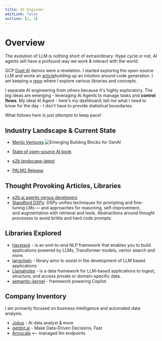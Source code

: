 ```yaml
---
title: AI Engineer
editLink: false
outline: [1, 3]
---
```


# Overview

The evolution of LLM is nothing short of extraordinary. Hype cycle or not, AI agents will have a profound way we work & interact with the world.

GCP [Duet AI](https://cloud.google.com/bigquery/docs/write-sql-duet-ai) demos were a revelation. I started exploring the open-source LLM and wrote an [article](https://medium.com/@garzia.luke/developing-intuition-around-llm-code-assistants-via-open-source-models-afb0a1152240)building up an intuition around code generation. I am keeping a [repo](https://github.com/lgarzia/llm_apps_experimenting) where I explore various libraries and concepts.

I separate AI engineering from others because it's highly exploratory. The big ideas are emerging - leveraging AI Agents to manage tasks and **control flows**. My ideal AI Agent - here's my dashboard; tell me what I need to know for the day - I don't have to provide statistical boundaries.

What follows here is just _attempts_ to keep pace!

## Industry Landscape & Current State

- [Menlo Ventures](https://menlovc.com/perspective/the-modern-ai-stack-design-principles-for-the-future-of-enterprise-ai-architectures)
  ![Emerging Building Blocks for GenAI](https://menlovc.com/wp-content/uploads/2024/01/modern_ai_stack-market_map-011724-scaled.webp)

- [State of open-source AI book](https://book.premai.io/state-of-open-source-ai/)
- [e2b landscape-latest](https://raw.githubusercontent.com/e2b-dev/awesome-ai-agents/main/assets/landscape-latest.png)
- [PALM2 Release](https://www.youtube.com/watch?v=WF4xjKgU8r0)

## Thought Provoking Articles, Libraries

- [e2b ai agents versus developers](https://e2b.dev/blog/the-state-of-ai-agents-reliability-sdks-benchmarking-and-market-trends?ref=ai-agents-vs-developers)
- [Standford DSPy](https://github.com/stanfordnlp/dspy): DSPy unifies techniques for prompting and fine-tuning LMs — and approaches for reasoning, self-improvement, and augmentation with retrieval and tools. Abstractions around thought processes to avoid brittle and hard code prompts.

## Libraries Explored

- [haystack](https://github.com/deepset-ai/haystack) - is an end-to-end NLP framework that enables you to build applications powered by LLMs, Transformer models, vector search and more.
- [langchain](https://github.com/langchain-ai/langchain) - library aims to assist in the development of LLM based applications.
- [LlamaIndex](https://www.llamaindex.ai/) - is a data framework for LLM-based applications to ingest, structure, and access private or domain-specific data.
- [semantic-kernel](https://learn.microsoft.com/en-us/semantic-kernel/overview/) - framework powering Copilot.

## Company Inventory

I am primarily focused on business intelligence and automated data analysis.

- [Julius](https://julius.ai/) - AI data analyst & more
- [getdot.ai](https://www.getdot.ai/) - Make Data-Driven Decisions, Fast
- [Anyscale](https://www.anyscale.com/endpoints) <-- managed llm endpoints

